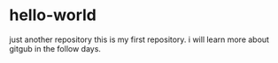 # hello-world
just another repository
this is my first repository.
i will learn more about gitgub in the follow days.
